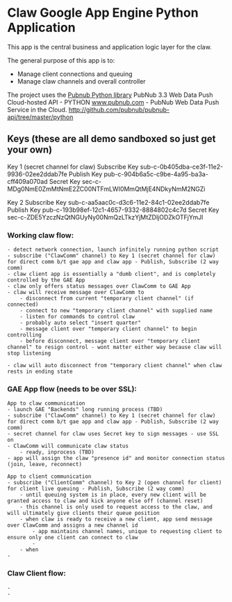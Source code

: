 # Claw Google App Engine Python Application

This app is the central business and application logic layer for the claw.

The general purpose of this app is to:

* Manage client connections and queuing
* Manage claw channels and overall controller

The project uses the [Pubnub Python library](https://github.com/pubnub/pubnub-api/tree/master/python/)
PubNub 3.3 Web Data Push Cloud-hosted API - PYTHON
www.pubnub.com - PubNub Web Data Push Service in the Cloud. 
http://github.com/pubnub/pubnub-api/tree/master/python

## Keys (these are all demo sandboxed so just get your own)
Key 1 (secret channel for claw)
Subscribe Key	sub-c-0b405dba-ce3f-11e2-9936-02ee2ddab7fe
Publish Key	pub-c-904b6a5c-c9be-4a95-ba3a-cff409a070ad
Secret Key	sec-c-MDg0NmE0ZmMtNmE2ZC00NTFmLWI0MmQtMjE4NDkyNmM2NGZi

Key 2
Subscribe Key	sub-c-aa5aac0c-d3c6-11e2-84c1-02ee2ddab7fe
Publish Key	pub-c-193b98ef-12c1-4657-9332-8884802c4c7d
Secret Key	sec-c-ZDE5YzczNzQtNGUyNy00NmQzLTkzYjMtZDljODZkOTFjYmJl

### Working claw flow:
	- detect network connection, launch infinitely running python script
	- subscribe ("ClawComm" channel) to Key 1 (secret channel for claw) for direct comm b/t gae app and claw app - Publish, Subscribe (2 way comm)
	- claw client app is essentially a "dumb client", and is completely controlled by the GAE App
	- claw only offers status messages over ClawComm to GAE App
	- claw will receive message over ClawComm to
		- disconnect from current "temporary client channel" (if connected) 
		- connect to new "temporary client channel" with supplied name
		- listen for commands to control claw
		- probably auto select "insert quarter"
		- message client over "temporary client channel" to begin controlling
		- before disconnect, message client over "temporary client channel" to resign control - wont matter either way because claw will stop listening 
		
	- claw will auto disconnect from "temporary client channel" when claw rests in ending state

### GAE App flow (needs to be over SSL):
	App to claw communication
	- launch GAE "Backends" long running process (TBD)
	- subscribe ("ClawComm" channel) to Key 1 (secret channel for claw) for direct comm b/t gae app and claw app - Publish, Subscribe (2 way comm)
	- secret channel for claw uses Secret key to sign messages - use SSL on
	- ClawComm will communicate claw status
		- ready, inprocess (TBD)
	- app will assign the claw "presence id" and monitor connection status (join, leave, reconnect)
	
	App to client communication
	- subscribe ("ClientComm" channel) to Key 2 (open channel for client) for client live queuing - Publish, Subscribe (2 way comm)
		- until queuing system is in place, every new client will be granted access to claw and kick anyone else off (channel reset)
		- this channel is only used to request access to the claw, and will ultimately give clients their queue position
		- when claw is ready to receive a new client, app send message over ClawComm and assigns a new channel id
			- app maintains channel names, unique to requesting client to ensure only one client can connect to claw
			- 
		- when 
	- 

### Claw Client flow:
	- 
	- 

